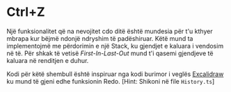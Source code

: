 # Ctrl+Z

Një funksionalitet që na nevojitet cdo ditë është mundesia për t'u kthyer mbrapa kur bëjmë ndonjë ndryshim të padëshiruar. 
Këtë mund ta implementojmë me përdorimin e një Stack, ku gjendjet e kaluara i vendosim në të. Për shkak të vetisë *First-In-Last-Out* mund t'i qasemi gjendjeve të kaluara në renditjen e duhur.  
  
Kodi për këtë shembull është inspiruar nga kodi burimor i veglës [Excalidraw](https://github.com/excalidraw/excalidraw) ku mund të gjeni edhe funksionin Redo. [Hint: Shikoni në file `History.ts`]
